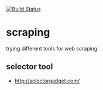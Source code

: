 [![Build Status](https://travis-ci.org/brownman/scraping.svg?branch=develop)](https://travis-ci.org/brownman/scraping)









scraping
=========
trying different tools for web scraping

selector tool
----
- http://selectorgadget.com/

